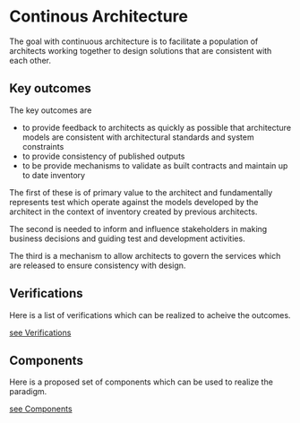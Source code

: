#  Continous Architecture

The goal with continuous architecture is to facilitate a population of architects working together to design solutions that are consistent with each other.

## Key outcomes

The key outcomes are
- to provide feedback to architects as quickly as possible that architecture models are consistent with architectural standards and system constraints
- to provide consistency of published outputs
- to be provide mechanisms to validate as built contracts and maintain up to date inventory


The first of these is of primary value to the architect and fundamentally represents test which operate against the models developed by the architect in the context of inventory created by previous architects.

The second is needed to inform and influence stakeholders in making business decisions and guiding test and development activities.

The third is a mechanism to allow architects to govern the services which are released to ensure consistency with design.

## Verifications

Here is a list of verifications which can be realized to acheive the outcomes.

[see Verifications](./Verifications.md)

## Components

Here is a proposed set of components which can be used to realize the paradigm.

[see Components](./Components.md)
